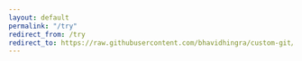 ```yaml
---
layout: default
permalink: "/try"
redirect_from: /try
redirect_to: https://raw.githubusercontent.com/bhavidhingra/custom-git/git_add/try
---
```

